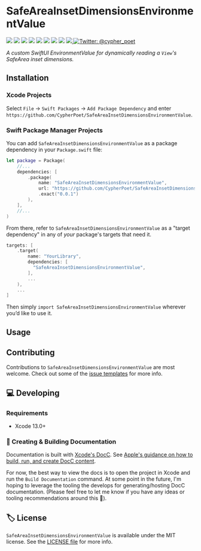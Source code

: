 # SafeAreaInsetDimensionsEnvironmentValue

<!-- Header Logo -->

<!-- <div align="center">
   <img width="600px" src="./Extras/banner-logo.png" alt="Banner Logo">
</div> -->


<!-- Badges -->

<p>
    <img src="https://img.shields.io/badge/Swift-5.5-F06C33.svg" />
    <img src="https://img.shields.io/badge/iOS-15.0+-865EFC.svg" />
    <img src="https://img.shields.io/badge/iPadOS-15.0+-F65EFC.svg" />
    <img src="https://img.shields.io/badge/macOS-12.0+-179AC8.svg" />
    <img src="https://img.shields.io/badge/tvOS-15.0+-41465B.svg" />
    <img src="https://img.shields.io/badge/watchOS-8.0+-1FD67A.svg" />
    <img src="https://img.shields.io/badge/License-MIT-blue.svg" />
    <img src="https://github.com/CypherPoet/SafeAreaInsetDimensionsEnvironmentValue/workflows/Build%20&%20Test/badge.svg" />
    <a href="https://github.com/apple/swift-package-manager">
      <img src="https://img.shields.io/badge/spm-compatible-brightgreen.svg?style=flat" />
    </a>
    <a href="https://twitter.com/cypher_poet">
        <img src="https://img.shields.io/badge/Contact-@cypher_poet-lightgrey.svg?style=flat" alt="Twitter: @cypher_poet" />
    </a>
</p>


<p align="center">

_A custom SwiftUI EnvironmentValue for dynamically reading a `View`'s SafeArea inset dimensions._

<p />


## Installation

### Xcode Projects

Select `File` -> `Swift Packages` -> `Add Package Dependency` and enter `https://github.com/CypherPoet/SafeAreaInsetDimensionsEnvironmentValue`.


### Swift Package Manager Projects

You can add `SafeAreaInsetDimensionsEnvironmentValue` as a package dependency in your `Package.swift` file:

```swift
let package = Package(
    //...
    dependencies: [
        .package(
            name: "SafeAreaInsetDimensionsEnvironmentValue",
            url: "https://github.com/CypherPoet/SafeAreaInsetDimensionsEnvironmentValue",
            .exact("0.0.1")
        ),
    ],
    //...
)
```


<!-- 🔑 UNCOMMENT THE INSTRUCTIONS BELOW IF THE GITHUB REPO NAME MATCHES THE LIBRARY NAME 👇 -->

From there, refer to `SafeAreaInsetDimensionsEnvironmentValue` as a "target dependency" in any of _your_ package's targets that need it.

```swift
targets: [
    .target(
        name: "YourLibrary",
        dependencies: [
          "SafeAreaInsetDimensionsEnvironmentValue",
        ],
        ...
    ),
    ...
]
```

<!-- 🔑 UNCOMMENT THE INSTRUCTIONS BELOW IF THE GITHUB REPO NAME DOESN'T MATCH THE LIBRARY NAME 👇 -->

<!-- From there, refer to the `SafeAreaInsetDimensionsEnvironmentValue` "product" delivered by the `SafeAreaInsetDimensionsEnvironmentValue` "package" inside of any of your project's target dependencies:

```swift
targets: [
    .target(
        name: "YourLibrary",
        dependencies: [
            .product(
                name: "SafeAreaInsetDimensionsEnvironmentValue",
                package: "SafeAreaInsetDimensionsEnvironmentValue"
            ),
        ],
        ...
    ),
    ...
]
``` -->

<!-- Proceed from above choice accordingly (and delete this comment) -->

Then simply `import SafeAreaInsetDimensionsEnvironmentValue` wherever you’d like to use it.


## Usage



## Contributing

Contributions to `SafeAreaInsetDimensionsEnvironmentValue` are most welcome. Check out some of the [issue templates](./.github/ISSUE_TEMPLATE/) for more info.



## 💻 Developing

### Requirements

- Xcode 13.0+


### 📜 Creating & Building Documentation

Documentation is built with [Xcode's DocC](https://developer.apple.com/documentation/docc). See [Apple's guidance on how to build, run, and create DocC content](https://developer.apple.com/documentation/docc/api-reference-syntax).

For now, the best way to view the docs is to open the project in Xcode and run the `Build Documentation` command. At some point in the future, I'm hoping to leverage the tooling the develops for generating/hosting DocC documentation. (Please feel free to let me know if you have any ideas or tooling recommendations around this 🙂).


## 🏷 License

`SafeAreaInsetDimensionsEnvironmentValue` is available under the MIT license. See the [LICENSE file](./LICENSE) for more info.
